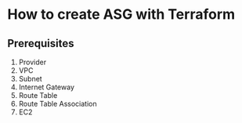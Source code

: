 # How to create ASG with Terraform

## Prerequisites
 1. Provider
 2. VPC
 3. Subnet
 4. Internet Gateway
 5. Route Table
 6. Route Table Association
 7. EC2
